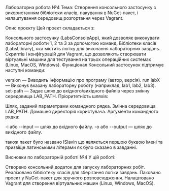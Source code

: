 Лабораторна робота №4
Тема: Створення консольного застосунку з використанням бібліотеки класів, пакування в NuGet-пакет, і налаштування середовищ розгортання через Vagrant.

Опис проєкту
Цей проєкт складається з:

Консольного застосунку (LabsConsoleApp), який дозволяє виконувати лабораторні роботи 1, 2 та 3 за допомогою команд.
Бібліотеки класів (LabsLibrary), яка містить логіку для виконання лабораторних завдань.
Скриптів і конфігурацій для Vagrant, що дозволяють створювати віртуальні машини для тестування на трьох операційних системах (Linux, MacOS, Windows).
Функціонал
Консольний застосунок підтримує наступні команди:

version — Виводить інформацію про програму (автор, версія).
run labX — Виконує вказану лабораторну роботу (наприклад, lab1, lab2, lab3).
set-path — Задає шлях до вхідного/вихідного файлів через змінну середовища LAB_PATH.
Пріоритетність шляхів:

Шлях, заданий параметрами командного рядка.
Змінна середовища LAB_PATH.
Домашня директорія користувача.
Аргументи командного рядка:

-i або --input — шлях до вхідного файлу.
-o або --output — шлях до вихідного файлу.

також пакет було названо ISlavin що являється першою буквою імені та призвіще латинськими літерами як було сказано в завданні.

Висновки по лабораторній роботі №4
У цій роботі:

Створено консольний додаток для запуску лабораторних робіт.
Реалізовано бібліотеку класів для зберігання логіки завдань.
Паковано проєкт у NuGet-пакет для зручного розповсюдження.
Налаштовано Vagrant для створення віртуальних машин (Linux, Windows, MacOS).